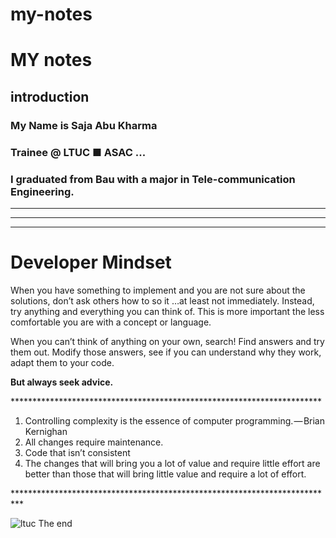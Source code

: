 # my-notes


# MY notes
## introduction
### My Name is Saja Abu Kharma
### Trainee @ LTUC ■ ASAC ...
###  I graduated from Bau with a major in Tele-communication Engineering.



-----------------------------------------------
-----------------------------------------------
-----------------------------------------------


<h1>Developer Mindset</h1>

<p> When you have something to implement and you are not sure about the solutions, don’t ask others how to so it …at least not immediately. Instead, try anything and everything you can think of. This is more important the less comfortable you are with a concept or language.

When you can’t think of anything on your own, search! Find answers and try them out. Modify those answers, see if you can understand why they work, adapt them to your code.

<strong>But always seek advice.</strong>
</p>
***********************************************************************

<ol>
  <li>Controlling complexity is the essence of computer programming. — Brian Kernighan</li>
  <li>All changes require maintenance.</li>
  <li>Code that isn’t consistent</li>
  <li>The changes that will bring you a lot of value and require little effort are better than those that will bring little value and require a lot of effort.</li>
</ol>
**************************************************************************

![ltuc](../my-notes/assets/img/ltuc.png "img")
 The end
